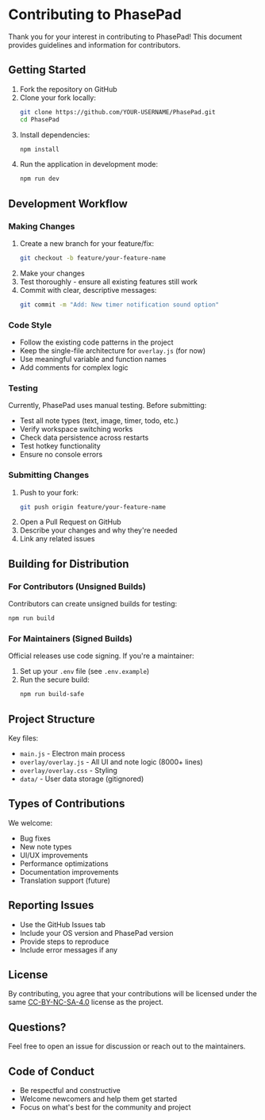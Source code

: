 # Contributing to PhasePad

Thank you for your interest in contributing to PhasePad! This document provides guidelines and information for contributors.

## Getting Started

1. Fork the repository on GitHub
2. Clone your fork locally:
   ```bash
   git clone https://github.com/YOUR-USERNAME/PhasePad.git
   cd PhasePad
   ```
3. Install dependencies:
   ```bash
   npm install
   ```
4. Run the application in development mode:
   ```bash
   npm run dev
   ```

## Development Workflow

### Making Changes

1. Create a new branch for your feature/fix:
   ```bash
   git checkout -b feature/your-feature-name
   ```
2. Make your changes
3. Test thoroughly - ensure all existing features still work
4. Commit with clear, descriptive messages:
   ```bash
   git commit -m "Add: New timer notification sound option"
   ```

### Code Style

- Follow the existing code patterns in the project
- Keep the single-file architecture for `overlay.js` (for now)
- Use meaningful variable and function names
- Add comments for complex logic

### Testing

Currently, PhasePad uses manual testing. Before submitting:
- Test all note types (text, image, timer, todo, etc.)
- Verify workspace switching works
- Check data persistence across restarts
- Test hotkey functionality
- Ensure no console errors

### Submitting Changes

1. Push to your fork:
   ```bash
   git push origin feature/your-feature-name
   ```
2. Open a Pull Request on GitHub
3. Describe your changes and why they're needed
4. Link any related issues

## Building for Distribution

### For Contributors (Unsigned Builds)

Contributors can create unsigned builds for testing:
```bash
npm run build
```

### For Maintainers (Signed Builds)

Official releases use code signing. If you're a maintainer:
1. Set up your `.env` file (see `.env.example`)
2. Run the secure build:
   ```bash
   npm run build-safe
   ```

## Project Structure

Key files:
- `main.js` - Electron main process
- `overlay/overlay.js` - All UI and note logic (8000+ lines)
- `overlay/overlay.css` - Styling
- `data/` - User data storage (gitignored)

## Types of Contributions

We welcome:
- Bug fixes
- New note types
- UI/UX improvements
- Performance optimizations
- Documentation improvements
- Translation support (future)

## Reporting Issues

- Use the GitHub Issues tab
- Include your OS version and PhasePad version
- Provide steps to reproduce
- Include error messages if any

## License

By contributing, you agree that your contributions will be licensed under the same [CC-BY-NC-SA-4.0](LICENSE) license as the project.

## Questions?

Feel free to open an issue for discussion or reach out to the maintainers.

## Code of Conduct

- Be respectful and constructive
- Welcome newcomers and help them get started
- Focus on what's best for the community and project